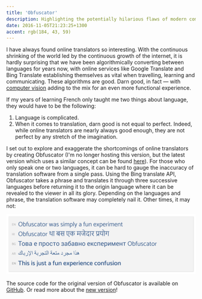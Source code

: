 ```yaml
---
title: 'Obfuscator'
description: Highlighting the potentially hilarious flaws of modern computer translators
date: 2016-11-05T21:23:25+1300
accent: rgb(184, 43, 59)
---
```


I have always found online translators so interesting. With the continuous shrinking of the world led by the continuous growth of the internet, it is hardly surprising that we have been algorithmically converting between languages for years now, with online services like Google Translate and Bing Translate establishing themselves as vital when travelling, learning and communicating. These algorithms are good. Darn good, in fact — with [computer vision][google-translate] adding to the mix for an even more functional experience.

If my years of learning French only taught me two things about language, they would have to be the following:

1. Language is complicated.
1. When it comes to translation, darn good is not equal to perfect.
   Indeed, while online translators are nearly always good enough, they are not perfect by any stretch of the imagination.

I set out to explore and exaggerate the shortcomings of online translators by creating Obfuscator (I'm no longer hosting this version, but the latest version which uses a similar concept can be found [here](https://obfuscator.albertnis.com/)). For those who only speak one or two languages, it can be hard to gauge the inaccuracy of translation software from a single pass. Using the Bing translate API, Obfuscator takes a phrase and translates it through three successive languages before returning it to the origin language where it can be revealed to the viewer in all its glory. Depending on the languages and phrase, the translation software may completely nail it. Other times, it may not:

![](./example.png)

The source code for the original version of Obfuscator is available on [GitHub](https://github.com/albertnis/obfuscator/). Or read more about the [new version](/serverless-side-rendering)!

[google-translate]: http://petapixel.com/2015/01/14/googles-translate-app-can-now-use-camera-translate-world-real-time/
